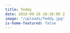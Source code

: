 ```yaml
---
title: Teddy
date: 2018-09-26 10:36:00 Z
image: "/uploads/Teddy.jpg"
is-home-featured: false
---
```


